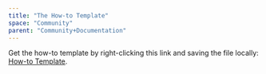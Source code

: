 ```yaml
---
title: "The How-to Template"
space: "Community"
parent: "Community+Documentation"
---
```


Get the how-to template by right-clicking this link and saving the file locally: [How-to Template](https://raw.githubusercontent.com/mendix/docs/development/community/The%2BHow%2Bto%2BTemplate.md).
